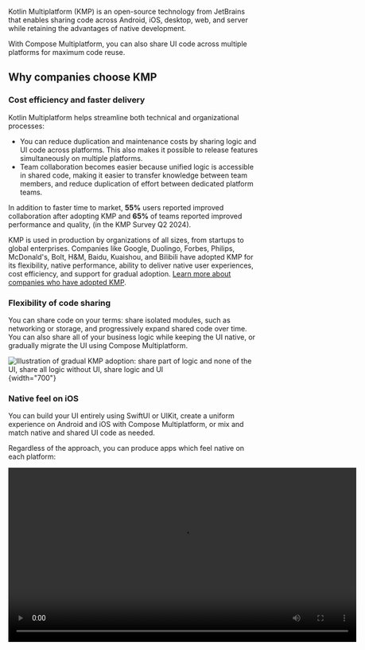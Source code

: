 [//]: # (title: What is Kotlin Multiplatform)
[//]: # (description: Kotlin Multiplatform is an open-source technology from JetBrains that enables sharing code across Android, iOS, desktop, web, and server.)

Kotlin Multiplatform (KMP) is an open-source technology from JetBrains that enables sharing code across Android, iOS, desktop,
web, and server while retaining the advantages of native development.

With Compose Multiplatform, you can also share UI code across multiple platforms for maximum code reuse.

## Why companies choose KMP

### Cost efficiency and faster delivery

Kotlin Multiplatform helps streamline both technical and organizational processes:

* You can reduce duplication and maintenance costs by sharing logic and UI code across platforms.
This also makes it possible to release features simultaneously on multiple platforms.
* Team collaboration becomes easier because unified logic is accessible in shared code, making
it easier to transfer knowledge between team members, and reduce duplication of effort between dedicated platform teams.

In addition to faster time to market, **55%** users reported improved collaboration after adopting KMP
and **65%** of teams reported improved performance and quality, (in the KMP Survey Q2 2024).

KMP is used in production by organizations of all sizes, from startups to global enterprises.
Companies like Google, Duolingo, Forbes, Philips, McDonald's, Bolt, H&M, Baidu, Kuaishou, and Bilibili have adopted KMP for its flexibility, native performance, ability to deliver native user experiences,
cost efficiency, and support for gradual adoption. [Learn more about companies who have adopted KMP](case-studies.topic).

### Flexibility of code sharing

You can share code on your terms: share isolated modules, such as networking or storage, and progressively
expand shared code over time.
You can also share all of your business logic while keeping the UI native, or gradually migrate the UI
using Compose Multiplatform.

![Illustration of gradual KMP adoption: share part of logic and none of the UI, share all logic without UI, share logic and UI](kmp-graphic.png){width="700"}

### Native feel on iOS

You can build your UI entirely using SwiftUI or UIKit, create a uniform experience on Android and iOS with Compose Multiplatform,
or mix and match native and shared UI code as needed.

Regardless of the approach, you can produce apps which feel native on each platform: 

<video src="https://www.youtube.com/watch?v=LB5a2FRrT94" width="700"/>

### Native performance

Kotlin Multiplatform leverages [Kotlin/Native](https://kotlinlang.org/docs/native-overview.html)
to produce native binaries and access platform APIs directly where virtual machines are undesirable or impossible,
for example, on iOS.

This helps achieve near-native performance while writing platform-agnostic code:

![Graphs showing comparable performance of Compose Multiplatform and SwiftUI on iOS on iPhone 13 and iPhone 16](cmp-ios-performance.png){width="700"}

### Seamless tooling

IntelliJ IDEA and Android Studio provide smart IDE support for KMP with the [Kotlin Multiplatform IDE plugin](https://plugins.jetbrains.com/plugin/14936-kotlin-multiplatform)
common UI previews, [hot reload for Compose Multiplatform](compose-hot-reload.md), cross-language navigation, refactorings, and debugging across Kotlin and Swift code.

<video src="https://youtu.be/ACmerPEQAWA" width="700"/>

### AI-powered development

Let [Junie](https://jetbrains.com/junie), the JetBrains' AI coding agent, handle KMP tasks so your team can move faster.

## Discover Kotlin Multiplatform use cases

Look at how companies and developers already enjoy the benefits of shared Kotlin code:

* Learn how companies have successfully adopted KMP in their codebases on our [case studies page](case-studies.topic).
* Check out a wide range of sample apps in our [curated sample list](multiplatform-samples.md) and the GitHub [kotlin-multiplatform-sample](https://github.com/topics/kotlin-multiplatform-sample) topic.
* Search for specific multiplatform libraries among the thousands already present on [klibs.io](https://klibs.io/).

## Learn the basics

To quickly see KMP in action, try the [quickstart](quickstart.md).
You'll set up your environment and run a sample application on different platforms.

Choose a use case
: * To create an app that shares both UI and business logic code between platforms,
follow the [shared logic and UI tutorial](compose-multiplatform-create-first-app.md).
  * To see how an Android app can be turned into a multiplatform app,
  check out our [migration tutorial](multiplatform-integrate-in-existing-app.md).
  * To see how you can share some code without sharing UI implementation,
  follow the [shared logic tutorial](multiplatform-create-first-app.md).

Dig into technical details
: * Start with the [basic project structure](multiplatform-discover-project.md).
  * Learn about the available [sharing code mechanisms](multiplatform-share-on-platforms.md).
  * See [how dependencies work](multiplatform-add-dependencies.md) in a KMP project.
  * Consider different [iOS integration methods](multiplatform-ios-integration-overview.md).
  * Learn how KMP [compiles code](multiplatform-configure-compilations.md) and [builds binaries](multiplatform-build-native-binaries.md)
    for various targets.
  * Read about [publishing a multiplatform app](multiplatform-publish-apps.md)
    or a [multiplatform library](multiplatform-publish-lib-setup.md). 

## Adopt Kotlin Multiplatform at scale

Adopting a cross-platform framework in a team can be a challenge.
To learn about the benefits and solutions to potential problems, take a look at our high-level overviews
of cross-platform development:

* [](cross-platform-mobile-development.md): Provides an overview of the different approaches and implementations for cross-platform applications.
* [](multiplatform-introduce-your-team.md): Offers strategies to introduce cross-platform development in a team.
* [](multiplatform-reasons-to-try.md): Lists reasons to adopt Kotlin Multiplatform as your cross-platform solution.